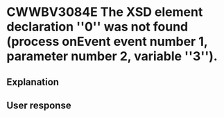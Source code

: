 # CWWBV3084E The XSD element declaration ''0'' was not found (process onEvent event number 1, parameter number 2, variable ''3'').

## Explanation

## User response
